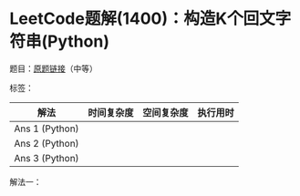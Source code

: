 # LeetCode题解(1400)：构造K个回文字符串(Python)

题目：[原题链接](https://leetcode-cn.com/problems/construct-k-palindrome-strings/)（中等）

标签：

| 解法           | 时间复杂度 | 空间复杂度 | 执行用时 |
| -------------- | ---------- | ---------- | -------- |
| Ans 1 (Python) |            |            |          |
| Ans 2 (Python) |            |            |          |
| Ans 3 (Python) |            |            |          |

解法一：

